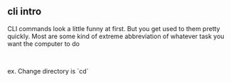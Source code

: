 ##  cli intro

<p>CLI commands look a little funny at first. But you get used to them pretty quickly.
Most are some kind of extreme abbreviation of whatever task you want the computer to do</p>
<br>
<p>ex. Change directory is `cd`</p>
